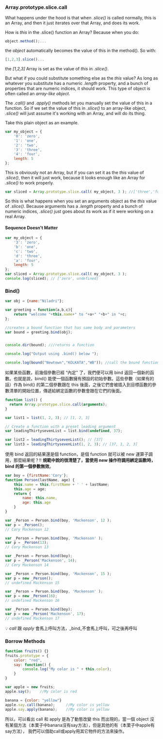 ### Array.prototype.slice.call

What happens under the hood is that when _.slice()_ is called normally, this is an Array, and then it just iterates over that Array, and does its work.

How is _this_ in the .slice() function an Array? Because when you do:
```javascript
object.method();...
```
the _object_ automatically becomes the value of this in the method(). So with:
```javascript
[1,2,3].slice()...
```
the _[1,2,3]_ Array is set as the value of _this_ in _.slice()_.

But what if you could substitute something else as the _this_ value? As long as whatever you substitute has a numeric _.length_ property, and a bunch of properties that are numeric indices, it should work. This type of object is often called an _array-like object_.

The _.call()_ and _.apply()_ methods let you manually set the value of this in a function. So if we set the value of this in _.slice()_ to an array-like object, _.slice()_ will just assume it's working with an Array, and will do its thing.

Take this plain object as an example.
```javascript
var my_object = {
    '0': 'zero',
    '1': 'one',
    '2': 'two',
    '3': 'three',
    '4': 'four',
    length: 5
};
```
This is obviously not an Array, but if you can set it as the _this_ value of _.slice()_, then it will just work, because it looks enough like an Array for _.slice()_ to work properly.
```javascript
var sliced = Array.prototype.slice.call( my_object, 3 ); //['three','four']
```
So this is what happens when you set an arguments object as the _this_ value of _.slice()_. Because arguments has a _.length_ property and a bunch of numeric indices, _.slice()_ just goes about its work as if it were working on a real Array.

#### Sequence Doesn't Matter

```javascript
var my_object = {  
    '3': 'zero',  
    'b': 'one',  
    'c': 'two',  
    'd': 'three',  
    'a': 'four',  
    length: 5 
};  
var sliced = Array.prototype.slice.call( my_object, 3 );  
console.log(sliced); // ['zero', undefined]
```
### Bind()
```javascript
var obj = {name:"Niladri"};

var greeting = function(a,b,c){
    return "welcome "+this.name+" to "+a+" "+b+" in "+c;
};

//creates a bound function that has same body and parameters 
var bound = greeting.bind(obj); 


console.dir(bound); ///returns a function

console.log("Output using .bind() below ");

console.log(bound("Newtown","KOLKATA","WB")); //call the bound function
```
如果某些函數，前幾個參數已經 “內定” 了，我們便可以用 bind 返回一個新的函數。也就是說，bind() 能使一個函數擁有預設的初始參數。這些參數（如果有的話）作為 bind() 的第二個參數跟在 this 後面，之後它們會被插入到目標函數的參數清單的開始位置，傳遞給綁定函數的參數會跟在它們的後面。
```javascript
function list() {
  return Array.prototype.slice.call(arguments);
}

var list1 = list(1, 2, 3); // [1, 2, 3]

// Create a function with a preset leading argument
var leadingThirtysevenList = list.bind(undefined, 37);

var list2 = leadingThirtysevenList(); // [37]
var list3 = leadingThirtysevenList(1, 2, 3); // [37, 1, 2, 3]
```
使用 bind 返回的結果還是個 function，是個 function 就可以被 new 運算子調用，那麼結果呢？:bangbang: **規範中說的很清楚了，當使用 new 操作符調用綁定函數時，bind 的第一個參數無效**。
```javascript
var boy = {firstName:'Cory'};  
function Person(lastName, age) {     
    this.name = this.firstName + ' ' + lastName;  
    this.age = age;     
    return {   
        name: this.name,   
        age: this.age  
    } 
}

var _Person = Person.bind(boy, 'Mackenson', 12 );   
var p = _Person();  
// Cory Mackenson 12   

var _Person = Person.bind(boy, 'Mackenson' );  
var p = _Person(13); 
// Cory Mackenson 13   

var _Person = Person.bind(boy);  
var p = _Person('Mackenson', 14); 
// Cory Mackenson 14    

var _Person = Person.bind(boy, 'Mackenson', 15 );  
var p = new _Person(); 
// undefined Mackenson 15   

var _Person = Person.bind(boy, 'Mackenson' );  
var p = new _Person(16); 
// undefined Mackenson 16  

var _Person = Person.bind(boy); 
var p = new _Person('Mackenson', 17); 
// undefined Mackenson 17
```
:bulb: _call_ 跟 _apply_ 會馬上呼叫方法，_bind_不會馬上呼叫，可之後再呼叫
### Borrow Methods
```javascript
function fruits() {} 
fruits.prototype = {    
    color: "red",    
    say: function() {        
        console.log("My color is " + this.color);    
    }
} 

var apple = new fruits;
apple.say();    //My color is red

banana = {color: "yellow"}
apple.say.call(banana);     //My color is yellow
apple.say.apply(banana);    //My color is yellow
```
所以，可以看出 call 和 apply 是為了動態改變 this 而出現的，當一個 object 沒有某個方法（本栗子中banana沒有say方法），但是其他的有（本栗子中apple有say方法）， 我們可以借助call或apply用其它物件的方法來操作。
